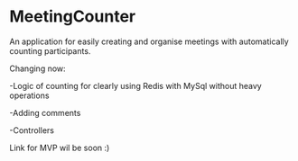 # MeetingCounter
An application for easily creating and organise meetings with automatically counting participants.

Changing now: 

-Logic of counting for clearly using Redis with MySql without heavy operations

-Adding comments

-Controllers


Link for MVP wil be soon :)